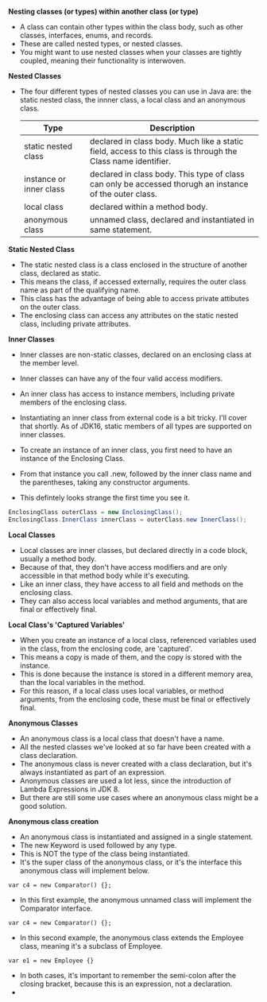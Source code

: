 **Nesting classes (or types) within another class (or type)**
- A class can contain other types within the class body, such as other classes, interfaces, enums, and records.
- These are called nested types, or nested classes. 
- You might want to use nested classes when your classes are tightly coupled, meaning their functionality is interwoven.

**Nested Classes**
- The four different types of nested classes you can use in Java are: the static nested class, the innner class, a local class and an anonymous class.
  
  | Type                    | Description                                                                                                  |
  |-------------------------|--------------------------------------------------------------------------------------------------------------|
  | static nested class     | declared in class body. Much like a static field, access to this class is through the Class name identifier. |
  | instance or inner class | declared in class body. This type of class can only be accessed thorugh an instance of the outer class.      |
  | local class             | declared within a method body.                                                                               |
  | anonymous class         | unnamed class, declared and instantiated in same statement.                                                  |

**Static Nested Class**
- The static nested class is a class enclosed in the structure of another class, declared as static.
- This means the class, if accessed externally, requires the outer class name as part of the qualifying name.
- This class has the advantage of being able to access private attibutes on the outer class.
- The enclosing class can access any attributes on the static nested class, including private attributes.

**Inner Classes**
- Inner classes are non-static classes, declared on an enclosing class at the member level.
- Inner classes can have any of the four valid access modifiers. 
- An inner class has access to instance members, including private members of the enclosing class.
- Instantiating an inner class from external code is a bit tricky. I'll cover that shortly. As of JDK16, static members of all types are supported on inner classes.

- To create an instance of an inner class, you first need to have an instance of the Enclosing Class. 
- From that instance you call .new, followed by the inner class name and the parentheses, taking any constructor arguments. 
- This defintely looks strange the first time you see it.

```java
EnclosingClass outerClass = new EnclosingClass();
EnclosingClass.InnerClass innerClass = outerClass.new InnerClass();
```

**Local Classes**
- Local classes are inner classes, but declared directly in a code block, usually a method body.
- Because of that, they don't have access modifiers and are only accessible in that method body while it's executing.
- Like an inner class, they have access to all field and methods on the enclosing class. 
- They can also access local variables and method arguments, that are final or effectively final. 

**Local Class's 'Captured Variables'**
- When you create an instance of a local class, referenced variables used in the class, from the enclosing code, are 'captured'.
- This means a copy is made of them, and the copy is stored with the instance. 
- This is done because the instance is stored in a different memory area, than the local variables in the method. 
- For this reason, if a local class uses local variables, or method arguments, from the enclosing code, these must be final or effectively final.

**Anonymous Classes**
- An anonymous class is a local class that doesn't have a name.
- All the nested classes we've looked at so far have been created with a class declaration.
- The anonymous class is never created with a class declaration, but it's always instantiated as part of an expression.
- Anonymous classes are used a lot less, since the introduction of Lambda Expressions in JDK 8.
- But there are still some use cases where an anonymous class might be a good solution.

**Anonymous class creation**
- An anonymous class is instantiated and assigned in a single statement. 
- The new Keyword is used followed by any type.
- This is NOT the type of the class being instantiated. 
- It's the super class of the anonymous class, or it's the interface this anonymous class will implement below.

<code>var c4 = new Comparator<StoreEmployee>() {};</code>
- In this first example, the anonymous unnamed class will implement the Comparator interface.

<code>var c4 = new Comparator<StoreEmployee>() {};</code>

- In this second example, the anonymous class extends the Employee class, meaning it's a subclass of Employee.

<code>var e1 = new Employee {}</code>

- In both cases, it's important to remember the semi-colon after the closing bracket, because this is an expression, not a declaration. 
- 